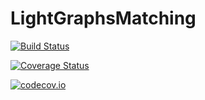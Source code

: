 # LightGraphsMatching

[![Build Status](https://travis-ci.org/mbesancon/LightGraphsMatching.jl.svg?branch=master)](https://travis-ci.org/mbesancon/LightGraphsMatching.jl)

[![Coverage Status](https://coveralls.io/repos/mbesancon/LightGraphsMatching.jl/badge.svg?branch=master&service=github)](https://coveralls.io/github/mbesancon/LightGraphsMatching.jl?branch=master)

[![codecov.io](http://codecov.io/github/mbesancon/LightGraphsMatching.jl/coverage.svg?branch=master)](http://codecov.io/github/mbesancon/LightGraphsMatching.jl?branch=master)
